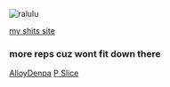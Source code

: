 ![ralulu](https://github.com/user-attachments/assets/6befaf56-d8fd-4225-9d43-17449ff34215)


[my shits site](https://sorbetlover.github.io/)

### more reps cuz wont fit down there

[AlloyDenpa](https://github.com/SorbetLover/AlloyDenpa)
[P Slice](https://github.com/SorbetLover/alloyshit-pslice)

